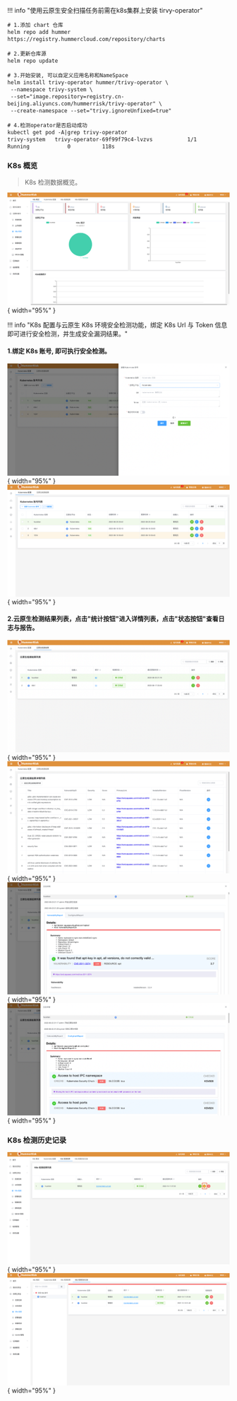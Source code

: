 !!! info "使用云原生安全扫描任务前需在k8s集群上安装 tirvy-operator"

```shell
# 1.添加 chart 仓库
helm repo add hummer https://registry.hummercloud.com/repository/charts

# 2.更新仓库源
helm repo update

# 3.开始安装, 可以自定义应用名称和NameSpace
helm install trivy-operator hummer/trivy-operator \
 --namespace trivy-system \
 --set="image.repository=registry.cn-beijing.aliyuncs.com/hummerrisk/trivy-operator" \
 --create-namespace --set="trivy.ignoreUnfixed=true"

# 4.检测operator是否启动成功
kubectl get pod -A|grep trivy-operator
trivy-system   trivy-operator-69f99f79c4-lvzvs           1/1     Running            0          118s
```
### K8s 概览

> K8s 检测数据概览。

![K8s 检测](../img/release/0.4.0/k8s.png){ width="95%" }

!!! info "K8s 配置与云原生 K8s 环境安全检测功能，绑定 K8s Url 与 Token 信息即可进行安全检测，并生成安全漏洞结果。"

#### 1.绑定 K8s 账号, 即可执行安全检测。

![K8s](../img/user/k8s1.png){ width="95%" }
![K8s](../img/user/k8s2.png){ width="95%" }

#### 2.云原生检测结果列表，点击"统计按钮"进入详情列表，点击"状态按钮"查看日志与报告。

![K8s](../img/user/k8s3.png){ width="95%" }
![K8s](../img/user/k8s4.png){ width="95%" }
![K8s](../img/user/k8s5.png){ width="95%" }
![K8s](../img/user/k8s6.png){ width="95%" }

### K8s 检测历史记录

![K8s 检测](../img/release/0.4.0/k8s2.png){ width="95%" }
![K8s 检测](../img/release/0.4.0/k8s3.png){ width="95%" }
